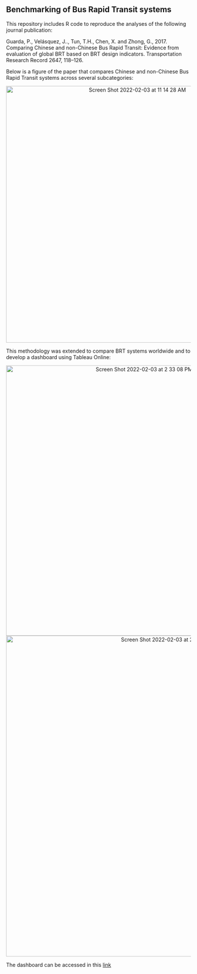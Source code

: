 ## Benchmarking of Bus Rapid Transit systems

This repository includes R code to reproduce the analyses of the following journal publication:

Guarda, P., Velásquez, J.., Tun, T.H., Chen, X. and Zhong, G., 2017. Comparing Chinese and non-Chinese Bus Rapid Transit: Evidence from evaluation of global BRT based on BRT design indicators. Transportation Research Record 2647, 118–126.

Below is a figure of the paper that compares Chinese and non-Chinese Bus Rapid Transit systems across several subcategories:
<p align="center">
<img width="700" alt="Screen Shot 2022-02-03 at 11 14 28 AM" src="https://user-images.githubusercontent.com/25504487/152382282-53e169a0-9de7-49e6-8e84-a9d3eeb434db.png">
</p>
This methodology was extended to compare BRT systems worldwide and to develop a dashboard using Tableau Online:
<p align="center">
  <img width="737" alt="Screen Shot 2022-02-03 at 2 33 08 PM" src="https://user-images.githubusercontent.com/25504487/152415769-439c6a38-a74a-4363-9a66-b268a7708a02.png">
  <img width="875" alt="Screen Shot 2022-02-03 at 2 33 02 PM" src="https://user-images.githubusercontent.com/25504487/152415740-62322554-0625-4871-a0d1-ed1f95c70857.png">
</p>

The dashboard can be accessed in this [link](https://pabloguarda.github.io/research/BRTChina/)



